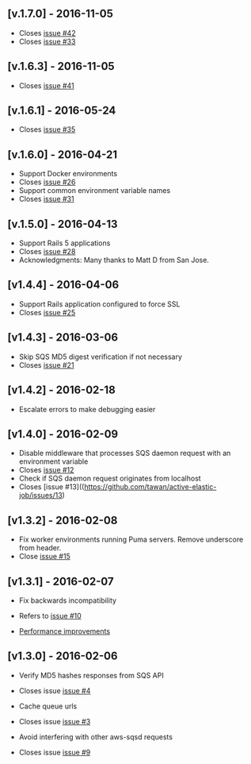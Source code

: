 ## [v.1.7.0] - 2016-11-05
 - Closes [issue #42](https://github.com/tawan/active-elastic-job/issues/42)
 - Closes [issue #33](https://github.com/tawan/active-elastic-job/issues/33)
## [v.1.6.3] - 2016-11-05
 - Closes [issue #41](https://github.com/tawan/active-elastic-job/issues/41)
## [v.1.6.1] - 2016-05-24
 - Closes [issue #35](https://github.com/tawan/active-elastic-job/issues/35)
## [v.1.6.0] - 2016-04-21
- Support Docker environments
 - Closes [issue #26](https://github.com/tawan/active-elastic-job/issues/26)
- Support common environment variable names
 - Closes [issue #31](https://github.com/tawan/active-elastic-job/issues/31)

## [v.1.5.0] - 2016-04-13
- Support Rails 5 applications
 - Closes [issue #28](https://github.com/tawan/active-elastic-job/issues/28)
 - Acknowledgments: Many thanks to Matt D from San Jose.

## [v1.4.4] - 2016-04-06
- Support Rails application configured to force SSL
 - Closes [issue #25](https://github.com/tawan/active-elastic-job/issues/25)

## [v1.4.3] - 2016-03-06
- Skip SQS MD5 digest verification if not necessary
 - Closes [issue #21](https://github.com/tawan/active-elastic-job/issues/21)

## [v1.4.2] - 2016-02-18
- Escalate errors to make debugging easier


## [v1.4.0] - 2016-02-09
- Disable middleware that processes SQS daemon request with an environment variable
 - Closes [issue #12](https://github.com/tawan/active-elastic-job/issues/12)
- Check if SQS daemon request originates from localhost
 - Closes [issue #13]((https://github.com/tawan/active-elastic-job/issues/13)

## [v1.3.2] - 2016-02-08
- Fix worker environments running Puma servers. Remove underscore from header.
 - Close [issue #15](https://github.com/tawan/active-elastic-job/issues/15)

## [v1.3.1] - 2016-02-07

- Fix backwards incompatibility
 - Refers to [issue #10](https://github.com/tawan/active-elastic-job/issues/10)

- [Performance improvements](https://github.com/tawan/active-elastic-job/commit/1f1c72d6d10a3e0c42ad305b29afb1d55fcb2561)

## [v1.3.0] - 2016-02-06

- Verify MD5 hashes responses from SQS API
 - Closes issue [issue #4](https://github.com/tawan/active-elastic-job/issues/4)

- Cache queue urls
 - Closes issue [issue #3](https://github.com/tawan/active-elastic-job/issues/3)

- Avoid interfering with other aws-sqsd requests
 - Closes issue [issue #9](https://github.com/tawan/active-elastic-job/issues/9)
